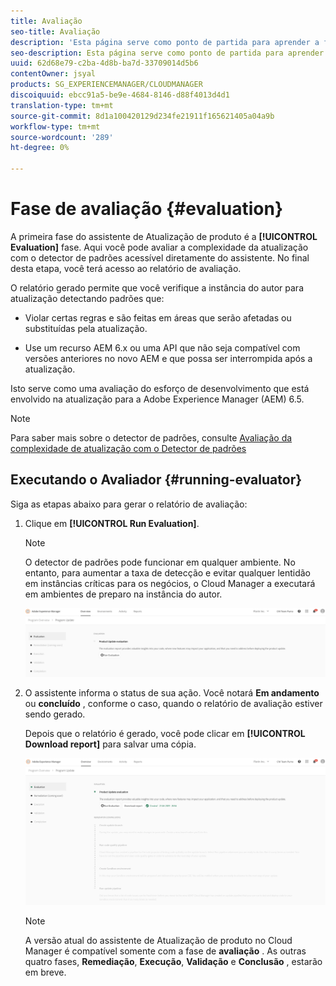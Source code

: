 ```yaml
---
title: Avaliação
seo-title: Avaliação
description: 'Esta página serve como ponto de partida para aprender a fase de Avaliação no Assistente de Atualização de Produto. '
seo-description: Esta página serve como ponto de partida para aprender a fase de Avaliação no Assistente de Atualização de Produto.
uuid: 62d68e79-c2ba-4d8b-ba7d-33709014d5b6
contentOwner: jsyal
products: SG_EXPERIENCEMANAGER/CLOUDMANAGER
discoiquuid: ebcc91a5-be9e-4684-8146-d88f4013d4d1
translation-type: tm+mt
source-git-commit: 8d1a100420129d234fe21911f165621405a04a9b
workflow-type: tm+mt
source-wordcount: '289'
ht-degree: 0%

---
```



# Fase de avaliação {#evaluation}

A primeira fase do assistente de Atualização de produto é a **[!UICONTROL Evaluation]** fase.
Aqui você pode avaliar a complexidade da atualização com o detector de padrões acessível diretamente do assistente. No final desta etapa, você terá acesso ao relatório de avaliação.

O relatório gerado permite que você verifique a instância do autor para atualização detectando padrões que:

* Violar certas regras e são feitas em áreas que serão afetadas ou substituídas pela atualização.

* Use um recurso AEM 6.x ou uma API que não seja compatível com versões anteriores no novo AEM e que possa ser interrompida após a atualização.

Isto serve como uma avaliação do esforço de desenvolvimento que está envolvido na atualização para a Adobe Experience Manager (AEM) 6.5.

>[!NOTE]
>
>Para saber mais sobre o detector de padrões, consulte [Avaliação da complexidade de atualização com o Detector de padrões](https://helpx.adobe.com/experience-manager/6-4/sites/deploying/using/pattern-detector.html)

## Executando o Avaliador {#running-evaluator}

Siga as etapas abaixo para gerar o relatório de avaliação:

1. Clique em **[!UICONTROL Run Evaluation]**.

   >[!NOTE]
   >
   >O detector de padrões pode funcionar em qualquer ambiente. No entanto, para aumentar a taxa de detecção e evitar qualquer lentidão em instâncias críticas para os negócios, o Cloud Manager a executará em ambientes de preparo na instância do autor.

   ![](assets/Run-Evaluation.png)

1. O assistente informa o status de sua ação. Você notará **Em andamento** ou **concluído** , conforme o caso, quando o relatório de avaliação estiver sendo gerado.

   Depois que o relatório é gerado, você pode clicar em **[!UICONTROL Download report]** para salvar uma cópia.

   ![](assets/Evaluation-1.png)


   >[!NOTE]
   >
   >A versão atual do assistente de Atualização de produto no Cloud Manager é compatível somente com a fase de **avaliação** . As outras quatro fases, **Remediação**, **Execução**, **Validação** e **Conclusão** , estarão em breve.
